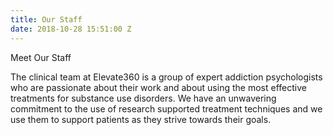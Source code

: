 ```yaml
---
title: Our Staff
date: 2018-10-28 15:51:00 Z
---
```


Meet Our Staff

The clinical team at Elevate360 is a group of expert addiction psychologists who are passionate about their work and about using the most effective treatments for substance use disorders. We have an unwavering commitment to the use of research supported treatment techniques and we use them to support patients as they strive towards their goals.